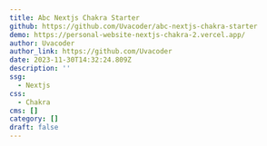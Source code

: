 ```yaml
---
title: Abc Nextjs Chakra Starter
github: https://github.com/Uvacoder/abc-nextjs-chakra-starter
demo: https://personal-website-nextjs-chakra-2.vercel.app/
author: Uvacoder
author_link: https://github.com/Uvacoder
date: 2023-11-30T14:32:24.809Z
description: ''
ssg:
  - Nextjs
css:
  - Chakra
cms: []
category: []
draft: false
---
```

